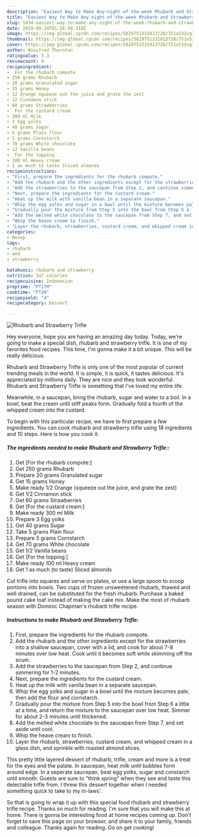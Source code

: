 ```yaml
---
description: "Easiest Way to Make Any-night-of-the-week Rhubarb and Strawberry Trifle"
title: "Easiest Way to Make Any-night-of-the-week Rhubarb and Strawberry Trifle"
slug: 5934-easiest-way-to-make-any-night-of-the-week-rhubarb-and-strawberry-trifle
date: 2019-09-24T01:26:50.318Z
image: https://img-global.cpcdn.com/recipes/5629751331913728/751x532cq70/rhubarb-and-strawberry-trifle-recipe-main-photo.jpg
thumbnail: https://img-global.cpcdn.com/recipes/5629751331913728/751x532cq70/rhubarb-and-strawberry-trifle-recipe-main-photo.jpg
cover: https://img-global.cpcdn.com/recipes/5629751331913728/751x532cq70/rhubarb-and-strawberry-trifle-recipe-main-photo.jpg
author: Winifred Thornton
ratingvalue: 3.3
reviewcount: 4
recipeingredient:
-  For the rhubarb compote
- 250 grams Rhubarb
- 20 grams Granulated sugar
- 15 grams Honey
- 12 Orange squeeze out the juice and grate the zest
- 12 Cinnamon stick
- 60 grams Strawberries
-  For the custard cream
- 300 ml Milk
- 3 Egg yolks
- 40 grams Sugar
- 5 grams Plain flour
- 5 grams Cornstarch
- 70 grams White chocolate
- 12 Vanilla beans
-  For the topping
- 100 ml Heavy cream
- 1 as much to taste Sliced almonds
recipeinstructions:
- "First, prepare the ingredients for the rhubarb compote."
- "Add the rhubarb and the other ingredients except for the strawberries into a shallow saucepan, cover with a lid, and cook for about 7-8 minutes over low heat. Cook until it becomes soft while skimming off the scum."
- "Add the strawberries to the saucepan from Step 2, and continue simmering for 1-2 minutes."
- "Next, prepare the ingredients for the custard cream."
- "Heat up the milk with vanilla bean in a separate saucepan."
- "Whip the egg yolks and sugar in a bowl until the mixture becomes pale, then add the flour and cornstarch."
- "Gradually pour the mixture from Step 5 into the bowl from Step 6 a little at a time, and return the mixture to the saucepan over low heat. Simmer for about 2-3 minutes until thickened."
- "Add the melted white chocolate to the saucepan from Step 7, and set aside until cool."
- "Whip the heave cream to finish."
- "Layer the rhubarb, strawberries, custard cream, and whipped cream in a glass dish, and sprinkle with roasted almond slices."
categories:
- Resep
tags:
- rhubarb
- and
- strawberry

katakunci: rhubarb and strawberry
nutrition: 147 calories
recipecuisine: Indonesian
preptime: "PT17M"
cooktime: "PT2H"
recipeyield: "4"
recipecategory: Dessert

---
```



![Rhubarb and Strawberry Trifle](https://img-global.cpcdn.com/recipes/5629751331913728/751x532cq70/rhubarb-and-strawberry-trifle-recipe-main-photo.jpg)

Hey everyone, hope you are having an amazing day today. Today, we're going to make a special dish, rhubarb and strawberry trifle. It is one of my favorites food recipes. This time, I'm gonna make it a bit unique. This will be really delicious.

Rhubarb and Strawberry Trifle is only one of the most popular of current trending meals in the world. It is simple, it is quick, it tastes delicious. It's appreciated by millions daily. They are nice and they look wonderful. Rhubarb and Strawberry Trifle is something that I've loved my entire life.

Meanwhile, in a saucepan, bring the rhubarb, sugar and water to a boil. In a bowl, beat the cream until stiff peaks form. Gradually fold a fourth of the whipped cream into the custard.


To begin with this particular recipe, we have to first prepare a few ingredients. You can cook rhubarb and strawberry trifle using 18 ingredients and 10 steps. Here is how you cook it.

##### The ingredients needed to make Rhubarb and Strawberry Trifle::

1. Get  [For the rhubarb compote:]
1. Get 250 grams Rhubarb
1. Prepare 20 grams Granulated sugar
1. Get 15 grams Honey
1. Make ready 1/2 Orange (squeeze out the juice, and grate the zest)
1. Get 1/2 Cinnamon stick
1. Get 60 grams Strawberries
1. Get  [For the custard cream:]
1. Make ready 300 ml Milk
1. Prepare 3 Egg yolks
1. Get 40 grams Sugar
1. Take 5 grams Plain flour
1. Prepare 5 grams Cornstarch
1. Get 70 grams White chocolate
1. Get 1/2 Vanilla beans
1. Get  [For the topping:]
1. Make ready 100 ml Heavy cream
1. Get 1 as much (to taste) Sliced almonds


Cut trifle into squares and serve on plates, or use a large spoon to scoop portions into bowls. Two cups of frozen unsweetened rhubarb, thawed and well drained, can be substituted for the fresh rhubarb. Purchase a baked pound cake loaf instead of making the cake mix. Make the most of rhubarb season with Dominic Chapman&#39;s rhubarb trifle recipe. 

##### Instructions to make Rhubarb and Strawberry Trifle:

1. First, prepare the ingredients for the rhubarb compote.
1. Add the rhubarb and the other ingredients except for the strawberries into a shallow saucepan, cover with a lid, and cook for about 7-8 minutes over low heat. Cook until it becomes soft while skimming off the scum.
1. Add the strawberries to the saucepan from Step 2, and continue simmering for 1-2 minutes.
1. Next, prepare the ingredients for the custard cream.
1. Heat up the milk with vanilla bean in a separate saucepan.
1. Whip the egg yolks and sugar in a bowl until the mixture becomes pale, then add the flour and cornstarch.
1. Gradually pour the mixture from Step 5 into the bowl from Step 6 a little at a time, and return the mixture to the saucepan over low heat. Simmer for about 2-3 minutes until thickened.
1. Add the melted white chocolate to the saucepan from Step 7, and set aside until cool.
1. Whip the heave cream to finish.
1. Layer the rhubarb, strawberries, custard cream, and whipped cream in a glass dish, and sprinkle with roasted almond slices.


This pretty little layered dessert of rhubarb, trifle, cream and more is a treat for the eyes and the palate. In saucepan, heat milk until bubbles form around edge. In a seperate saucepan, beat egg yolks, sugar and constarch until smooth. Guests are sure to &#34;think spring&#34; when they see and taste this delectable trifle from. I threw this dessert together when I needed something quick to take to my in-laws&#39;. 

So that is going to wrap it up with this special food rhubarb and strawberry trifle recipe. Thanks so much for reading. I'm sure that you will make this at home. There is gonna be interesting food at home recipes coming up. Don't forget to save this page on your browser, and share it to your family, friends and colleague. Thanks again for reading. Go on get cooking!
